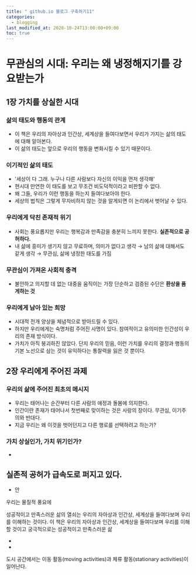 ```yaml
---
title: " github.io 블로그 구축하기11"
categories: 
  - blogging
last_modified_at: 2020-10-24T13:00:00+09:00
toc: true
---
```



# 무관심의 시대: 우리는 왜 냉정해지기를 강요받는가

## 1장 가치를 상실한 시대

### 삶의 태도와 행동의 관계
- 이 책은 우리의 자아상과 인간상, 세계상을 들여다보면서 우리가 가지는 삶의 태도에 대해 알아본다.
- 이 삶의 태도는 앞으로 우리의 행동을 변화시킬 수 있기 때문이다.

### 이기적인 삶의 태도
- '세상이 다 그래. 누구나 다른 사람보다 자신의 이익을 먼저 생각해'
- 현시대 만연한 이 태도를 보고 무조건 비도덕적이라고 비판할 수 없다.
- 왜 그들, 우리가 이런 행동을 하는지 들여다보아야 한다.
- 세상의 법칙은 그렇게 무자비하지 않는 것을 알게되면 이 논리에서 벗어날 수 있다.

### 우리에게 닥친 존재적 위기
- 사회는 풍요롭지만 우리는 행복감과 만족감을 충분히 느끼지 못한다. **실존적으로 공허하다.**
- 내 삶에 흥미가 생기지 않고 무료하며, 의미가 없다고 생각 → 남의 삶에 대해서도 같게 생각 → 무관심, 삶에 냉정한 태도를 가짐

### 무관심이 가져온 사회적 충격
- 불안하고 의지할 데 없는 대중을 움직이는 가장 단순하고 검증된 수단은 **환상을 품게하는 것**

### 우리에게 남아 있는 희망
- 시대적 전개 양상을 체념적으로 받아드릴 수 있다.
- 하지만 우리에게는 숙명처럼 주어진 사명이 있다. 참여적이고 유의미한 인간성이 우리의 존재 방식이다.
- 가치가 아직 붕괴하진 않았다. 단지 우리의 믿음, 이런 가치를 우리의 결정과 행동의 기본 노선으로 삼는 것이 유익하다는 통찰력을 잃은 것 뿐이다.

## 2장 우리에게 주어진 과제

### 우리의 삶에 주어진 최초의 메시지
- 우리는 태어나는 순간부터 다른 사람의 애정과 돌봄에 의지한다.
- 인간이란 존재가 태어나서 첫번째로 맞이하는 것은 사랑의 장이다. 무관심, 이기주의와 반대다.
- 지금 우리는 왜 이것을 벗어던지고 다른 행로를 선택하려고 하는가?

### 가치 상실인가, 가치 위기인가?
- 







 **실존적 공허**가 급속도로 퍼지고 있다.
- 

* 안 


우리는 물질적 풍요에 




성공적이고 만족스러운 삶의 열쇠는 우리의 자아상과 인간상, 세계상을 들여다보며 우리를 이해하는 것이다.
이 책은 우리의 자아상과 인간상, 세계상을 들여다보며 우리를 이해할 것이고 궁극적으로는 성공적이고 만족스러운 삶

- 

- 
도시 공간에서는 이동 활동(moving activities)과 체류 활동(stationary activities)이 일어난다.
